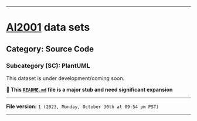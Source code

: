 
***

# [AI2001](https://github.com/seanpm2001/AI2001/) data sets

## Category: Source Code

### Subcategory (SC): PlantUML

This dataset is under development/coming soon.

**🌱️ This [`README.md`](/README.md) file is a major stub and need significant expansion**

***

**File version:** `1 (2023, Monday, October 30th at 09:54 pm PST)`

***
